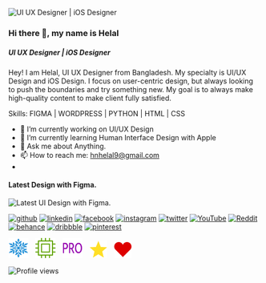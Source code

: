 ![UI UX Designer | iOS Designer](https://i.pinimg.com/564x/75/e0/ba/75e0ba3136cc9ff7f5000b022443648a.jpg)
### Hi there 👋, my name is Helal 
##### UI UX Designer | iOS Designer


Hey! I am Helal, UI UX Designer from Bangladesh. My specialty is UI/UX Design and iOS Design. I focus on user-centric design, but always looking to push the boundaries and try something new. My goal is to always make high-quality content to make client fully satisfied. 

Skills: FIGMA | WORDPRESS | PYTHON | HTML | CSS

- 🔭 I’m currently working on UI/UX Design 
- 🌱 I’m currently learning Human Interface Design with Apple 
- 💬 Ask me about Anything. 
- 📫 How to reach me: hnhelal9@gmail.com 
-  <br>

#### Latest Design with Figma.
![Latest UI Design with Figma.](https://mir-s3-cdn-cf.behance.net/project_modules/1400/fbdbe8139823719.6236c0b0a4a17.jpg)
 <br>

[<img src='https://cdn.jsdelivr.net/npm/simple-icons@3.0.1/icons/github.svg' alt='github' height='40'>](https://github.com/hnhelal9)  [<img src='https://cdn.jsdelivr.net/npm/simple-icons@3.0.1/icons/linkedin.svg' alt='linkedin' height='40'>](https://www.linkedin.com/in/hnhelal9/)  [<img src='https://cdn.jsdelivr.net/npm/simple-icons@3.0.1/icons/facebook.svg' alt='facebook' height='40'>](https://www.facebook.com/hnhelal9)  [<img src='https://cdn.jsdelivr.net/npm/simple-icons@3.0.1/icons/instagram.svg' alt='instagram' height='40'>](https://www.instagram.com/hnhelal9/)  [<img src='https://cdn.jsdelivr.net/npm/simple-icons@3.0.1/icons/twitter.svg' alt='twitter' height='40'>](https://twitter.com/hnhelal9)  [<img src='https://cdn.jsdelivr.net/npm/simple-icons@3.0.1/icons/youtube.svg' alt='YouTube' height='40'>](https://www.youtube.com/channel/hnhelal)  [<img src='https://cdn.jsdelivr.net/npm/simple-icons@3.0.1/icons/reddit.svg' alt='Reddit' height='40'>](https://www.reddit.com/user/hnhelal9)  [<img src='https://cdn.jsdelivr.net/npm/simple-icons@3.0.1/icons/behance.svg' alt='behance' height='40'>](https://www.behance.net/hnhelal9)  [<img src='https://cdn.jsdelivr.net/npm/simple-icons@3.0.1/icons/dribbble.svg' alt='dribbble' height='40'>](https://www.dribble.com/hnhelal9)  [<img src='https://cdn.jsdelivr.net/npm/simple-icons@3.0.1/icons/pinterest.svg' alt='pinterest' height='40'>](https://www.pinterest.com/hnhelal9/)  

<a href='https://archiveprogram.github.com/'><img src='https://raw.githubusercontent.com/acervenky/animated-github-badges/master/assets/acbadge.gif' width='40' height='40'></a> <a href='https://docs.github.com/en/developers'><img src='https://raw.githubusercontent.com/acervenky/animated-github-badges/master/assets/devbadge.gif' width='40' height='40'></a> <a href='https://github.com/pricing'><img src='https://raw.githubusercontent.com/acervenky/animated-github-badges/master/assets/pro.gif' width='40' height='40'></a> <a href='https://stars.github.com/'><img src='https://raw.githubusercontent.com/acervenky/animated-github-badges/master/assets/starbadge.gif' width='35' height='35'></a> <a href='https://docs.github.com/en/github/supporting-the-open-source-community-with-github-sponsors'><img src='https://raw.githubusercontent.com/acervenky/animated-github-badges/master/assets/sponsorbadge.gif' width='35' height='35'></a> 

![Profile views](https://gpvc.arturio.dev/hnhelal9)  
